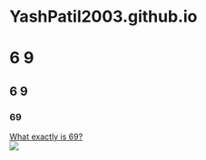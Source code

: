 # YashPatil2003.github.io
# 6   9
## 6 9
### 69
[What exactly is 69?](https://en.wikipedia.org/wiki/69_(number))<br>
<img src = "NumerologyNumbers69">
